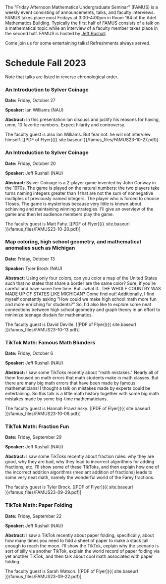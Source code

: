 The "Friday Afternoon Mathematics Undergraduate Seminar" (FAMUS) is a weekly event consisting of announcements, talks, and faculty interviews.  FAMUS takes place most Fridays at 3:00-4:00pm in Room 164 of the Adel Mathematics Building.  Typically the first half of FAMUS consists of a talk on a mathematical topic while an interview of a faculty member takes place in the second half. FAMUS is hosted by [Jeff Rushall](https://nau.edu/cefns/natsci/math/directory-full-time/rushall-jeff/).

Come join us for some entertaining talks!  Refreshments always served.

# Schedule Fall 2023 #

Note that talks are listed in reverse chronological order.

### An Introduction to Sylver Coinage

**Date:** Friday, October 27

**Speaker:** Ian Williams (NAU)

**Abstract:** In this presentation Ian discuss and justify his reasons for having, umm, 10 favorite numbers.  Expect hilarity and controversy.  

The faculty guest is also Ian Williams.  But fear not: he will not interview himself.    [[PDF of Flyer]({{ site.baseurl }}/famus_files/FAMUS23-10-27.pdf)]

### An Introduction to Sylver Coinage

**Date:** Friday, October 20

**Speaker:** Jeff Rushall (NAU)

**Abstract:** Sylver Coinage is a 2-player game invented by John Conway in the 1970s.  The game is played on the natural numbers: the two players take turns naming integers greater than 1 that are not the sum of nonnegative multiples of previously named integers.  The player who is forced to choose 1 loses.  The game is mysterious because very little is known about achieving and maintaining winning strategies.  I'll give an overview of the game and then let audience members play the game.  

The faculty guest is Matt Fahy.  [[PDF of Flyer]({{ site.baseurl }}/famus_files/FAMUS23-10-20.pdf)]

### Map coloring, high school geometry, and mathematical anomalies such as Michigan

**Date:** Friday, October 13

**Speaker:** Tyler Brock (NAU)

**Abstract:** Using only four colors, can you color a map of the United States such that no states that share a border are the same color? Sure, if you're careful and have some free time. But...what if...THE WHOLE COUNTRY WAS MADE UP OF STATES LIKE MICHIGAN? Come find out! Additionally, I find myself constantly asking "How could we make high school math more fun and more enriching for students?" So, I'd also like to explore some neat connections between high school geometry and graph theory in an effort to minimize teenage disdain for mathematics.  

The faculty guest is David Deville. [[PDF of Flyer]({{ site.baseurl }}/famus_files/FAMUS23-10-13.pdf)]

### TikTok Math: Famous Math Blunders

**Date:** Friday, October 6

**Speaker:** Jeff Rushall (NAU)

**Abstract:** I saw some TikToks recently about "math mistakes."  Nearly all of them focused on math errors that math students make in math classes.  But there are many big math errors that have been made by famous mathematicians!  I thought a talk on mistakes made by experts could be entertaining.  So this talk is a little math history together with some big math mistakes made by some big-time mathematicians.  

The faculty guest is Hannah Prawzinsky.  [[PDF of Flyer]({{ site.baseurl }}/famus_files/FAMUS23-10-06.pdf)]

### TikTok Math: Fraction Fun

**Date:** Friday, September 29

**Speaker:** Jeff Rushall (NAU)

**Abstract:** I saw some TikToks recently about fraction rules: why they are good, why they are bad, why they lead to incorrect algorithms for adding fractions, etc.  I'll show some of these TikToks, and then explain how one of the incorrect addition algorithms (mediant addition of fractions) leads to some very neat math, namely the wonderful world of the Farey fractions.  

The faculty guest is Tyler Brock.  [[PDF of Flyer]({{ site.baseurl }}/famus_files/FAMUS23-09-29.pdf)]

### TikTok Math: Paper Folding

**Date:** Friday, September 22

**Speaker:** Jeff Rushall (NAU)

**Abstract:** I saw a TikTok recently about paper folding, specifically, about how many times you need to fold a sheet of paper to make a stack tall enough to reach the moon.  I'll show the TikTok, explain why the scenario is sort of silly via another TikTok, explain the world record of paper folding via yet another TikTok, and then talk about cool math associated with paper folding.   

The faculty guest is Sarah Watson.  [[PDF of Flyer]({{ site.baseurl }}/famus_files/FAMUS23-09-22.pdf)]
